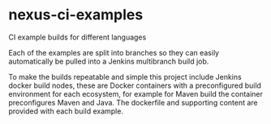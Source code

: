# nexus-ci-examples
CI example builds for different languages

Each of the examples are split into branches so they can easily automatically be pulled into a Jenkins multibranch build job.

To make the builds repeatable and simple this project include Jenkins docker build nodes, these are Docker containers with a preconfigured build environment for each ecosystem, for example for Maven build the container preconfigures Maven and Java. The dockerfile and supporting content are provided with each build example.

